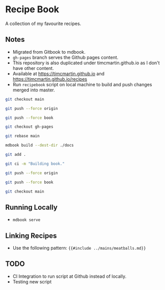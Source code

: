 # Recipe Book

A collection of my favourite recipes.

## Notes

- Migrated from Gitbook to mdbook.
- `gh-pages` branch serves the Github pages content.
- This repository is also duplicated under timcmartin.github.io as I don't have
  other content.
- Available at <https://timcmartin.github.io> and
  <https://timcmartin.github.io/recipes>
- Run `recipebook` script on local machine to build and push changes merged
  into master.

```bash
git checkout main

git push --force origin

git push --force book

git checkout gh-pages

git rebase main

mdbook build --dest-dir ./docs

git add .

git ci -m "Building book."

git push --force origin

git push --force book

git checkout main
```

## Running Locally

- `mdbook serve`

## Linking Recipes

- Use the following pattern: `{{#include ../mains/meatballs.md}}`

## TODO

- CI Integration to run script at Github instead of locally.
- Testing new script

